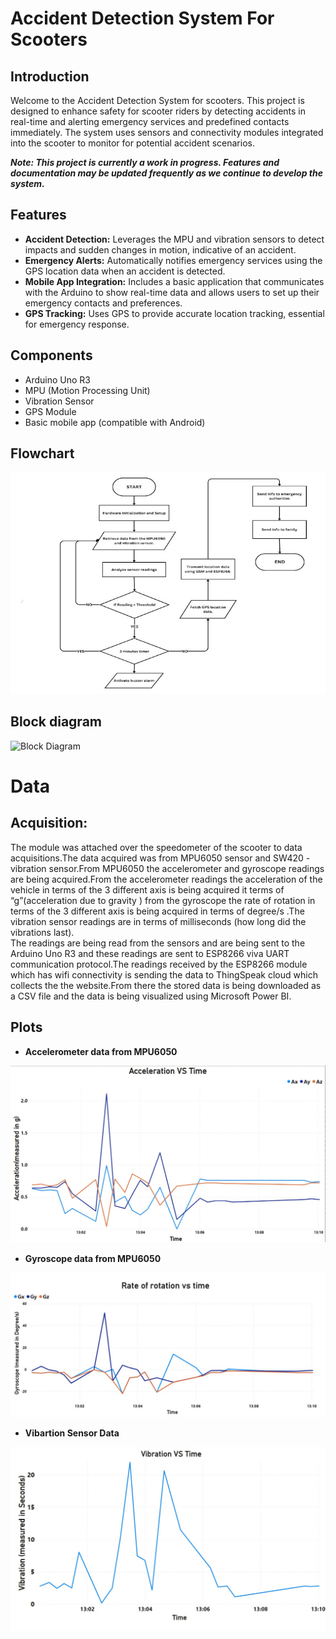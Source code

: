 # Accident Detection System For Scooters

## Introduction
Welcome to the Accident Detection System for scooters. This project is designed to enhance safety for scooter riders by detecting accidents in real-time and alerting emergency services and predefined contacts immediately. The system uses sensors and connectivity modules integrated into the scooter to monitor for potential accident scenarios.

***Note: This project is currently a work in progress. Features and documentation may be updated frequently as we continue to develop the system.***

## Features
- **Accident Detection:** Leverages the MPU and vibration sensors to detect impacts and sudden changes in motion, indicative of an accident.
- **Emergency Alerts:** Automatically notifies emergency services using the GPS location data when an accident is detected.
- **Mobile App Integration:** Includes a basic application that communicates with the Arduino to show real-time data and allows users to set up their emergency contacts and preferences.
- **GPS Tracking:** Uses GPS to provide accurate location tracking, essential for emergency response.

## Components
- Arduino Uno R3
- MPU (Motion Processing Unit)
- Vibration Sensor
- GPS Module
- Basic mobile app (compatible with Android)

## Flowchart
![Flowchart](./Images/flowchart.jpg)

## Block diagram
![Block Diagram](./Images/blockdiagram.png)

# Data 
## Acquisition: 
The module was attached over the speedometer of the scooter to data acquisitions.The data acquired was from MPU6050 sensor and  SW420 -vibration sensor.From MPU6050 the accelerometer and gyroscope readings are being acquired.From the accelerometer readings the acceleration of the vehicle in terms of the 3 different axis is being acquired it terms of “g”(acceleration due to gravity ) from the gyroscope the rate of rotation in terms of the 3 different axis is being acquired in terms of degree/s .The vibration sensor readings are in terms of milliseconds (how long did the vibrations last).<br>
The readings are being read from the sensors and are being sent to the Arduino Uno R3 and these readings are sent to ESP8266 viva UART communication protocol.The readings received by the ESP8266 module which has wifi connectivity is sending the data to ThingSpeak cloud which collects the the website.From there the stored data is being downloaded as a CSV file and the data is being visualized using Microsoft Power BI.

## Plots
+ **Accelerometer data from MPU6050**

![Accel.data](./Images/Accelrometer.jpg)

+ **Gyroscope data from MPU6050**

![Gyro data](./Images/Gyroscope.jpg)

+ **Vibartion Sensor Data**

![Vibr. data](./Images/Vibration_sensor.jpg)




  
